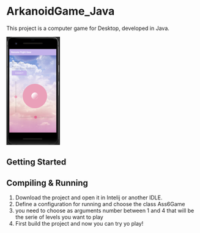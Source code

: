 # ArkanoidGame_Java

This project is a computer game for Desktop, developed in Java. 

<img src="https://github.com/evaHallermeier/androidApp-remote-Joystick/blob/master/image/screen.PNG" width="140" height="283"/>

## Getting Started

## Compiling & Running

1. Download the project and open it in Intelij or another IDLE.
2. Define a configuration for running and choose the class Ass6Game
3. you need to choose as arguments number between 1 and 4 that will be the serie of levels you want to play
4. First build the project and now you can try yo play!
